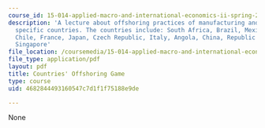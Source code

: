 ```yaml
---
course_id: 15-014-applied-macro-and-international-economics-ii-spring-2016
description: 'A lecture about offshoring practices of manufacturing and services for
  specific countries. The countries include: South Africa, Brazil, Mexico, India,
  Chile, France, Japan, Czech Republic, Italy, Angola, China, Republic of Korea, Germany,
  Singapore'
file_location: /coursemedia/15-014-applied-macro-and-international-economics-ii-spring-2016/4682844493160547c7d1f1f75188e9de_MIT15_014S16_L8Offshoring.pdf
file_type: application/pdf
layout: pdf
title: Countries' Offshoring Game
type: course
uid: 4682844493160547c7d1f1f75188e9de

---
```

None